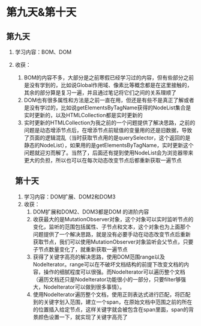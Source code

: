 # 第九天&第十天

## 第九天

1. 学习内容：BOM、DOM

2. 收获：

   1. BOM的内容不多，大部分是之前寒假已经学习过的内容，但有些部分之前是没有学到的，比如说Global作用域、像素比等概念都是在这里接触的，其余的部分算是复习一遍，并且通过笔记将它们之间的关系理顺了
   2. DOM也有很多属性和方法是之前一直在用，但还是有些不是真正了解或者是没有学过的，比如说getElementsByTagName获得的NodeList集合是实时更新的，以及HTMLCollection都是实时更新的
   3. 实时更新的HTMLCollection为我之前的一个问题提供了解决思路，之前的问题是动态增添节点后，在增添节点前赋值的变量用的还是旧数据，导致了页面的逻辑混乱（当时获取节点用的是querySelector，这个返回的是静态的NodeList），如果用的是getElementsByTagName，实时更新这个问题就迎刃而解了。当然了，后面还有提到使用NodeList会为浏览器带来更大的负担，所以也可以在每次动态改变节点后都重新获取一遍节点

   ##  第十天

   1. 学习内容：DOM扩展、DOM2和DOM3
   2. 收获：
      1. DOM扩展和DOM2、DOM3都是DOM 的进阶内容
      2. 收获最大的是MutationObserver对象，这个对象可以实时监听节点的变化，监听的范围包括属性、子节点和文本，这个对象也为上面那个问题提供了一个解决思路，就是没有必要手动在动态改变节点后重新获取节点，我们可以使用MutationObserver对象监听会父节点，只要子节点数量变化了，就重新获取一遍节点
      3. 获得了关键字高亮的解决思路，使用DOM范围range以及NodeIterator。range可以在不破坏文档结构的前提下改变文档的内容，操作的细腻程度可以很强。而NodeIterator可以遍历整个文档（遍历文档还只是NodeIterator功能很小的一部分，只要filter够强大，NodeIterator可以做到很多事情）。
      4. 使用NodeIterator遍历整个文档，使用正则表达式进行匹配，将匹配到的关键字划入范围，建立一个span，在原始文档中范围之前的所在的位置插入给定节点，这样关键字就会被包含在span里面，span的背景颜色设置一下，就实现了关键字高亮了

   



